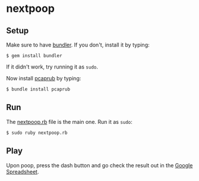 # nextpoop

## Setup

Make sure to have [bundler](http://bundler.io/). If you don't, install it by typing:
```
$ gem install bundler
```

If it didn't work, try running it as `sudo`.

Now install [pcaprub](https://github.com/pcaprub/pcaprub) by typing:
```
$ bundle install pcaprub
```

## Run
The [nextpoop.rb](https://github.com/gilnahmias/nextpoop/blob/master/nextpoop.rb) file is the main one. Run it as `sudo`:
```
$ sudo ruby nextpoop.rb
```

## Play
Upon poop, press the dash button and go check the result out in the [Google Spreadsheet](https://docs.google.com/spreadsheets/d/1JModPVXN6G3IgefFt4gpAydbQSTC9G6HrM8jafRwsGQ/edit#gid=0).